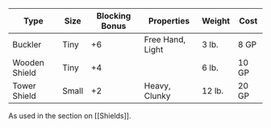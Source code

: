 | Type          | Size  | Blocking Bonus | Properties       | Weight | Cost  |
| ------------- | ----- | -------------- | ---------------- | ------ | ----- |
| Buckler       | Tiny  | +6             | Free Hand, Light | 3 lb.  | 8 GP  |
| Wooden Shield | Tiny  | +4             |                  | 6 lb.  | 10 GP |
| Tower Shield  | Small | +2             | Heavy, Clunky    | 12 lb. | 20 GP |

As used in the section on [[Shields]].